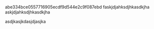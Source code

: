 abe334bce0557716905ecdf9d544e2c9f087ebd
faskjdjahksdjhkasdkjha
askjdjahksdjhkasdkjha


asdjkasjkdasjdjasjka
